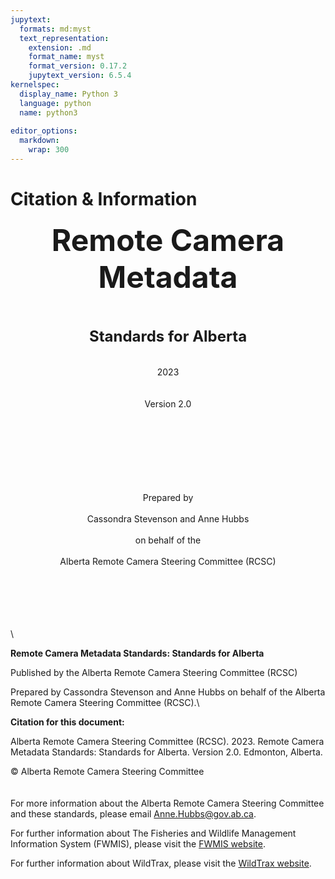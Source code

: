 ```yaml
---
jupytext:
  formats: md:myst
  text_representation:
    extension: .md
    format_name: myst
    format_version: 0.17.2
    jupytext_version: 6.5.4
kernelspec:
  display_name: Python 3
  language: python
  name: python3
  
editor_options: 
  markdown: 
    wrap: 300
---
```


# Citation & Information

<center>

<font size="8"> **Remote Camera Metadata**</font>\
\
\
\
<font size="5"> **Standards for Alberta**</font>\
\
\
2023\
\
\
Version 2.0

\
\
\
\
\
\
\
Prepared by\
\
Cassondra Stevenson and Anne Hubbs\
\
on behalf of the\
\
Alberta Remote Camera Steering Committee (RCSC)

</center>

\
\
\
\
\
\

**Remote Camera Metadata Standards: Standards for Alberta**

Published by the Alberta Remote Camera Steering Committee (RCSC)

Prepared by Cassondra Stevenson and Anne Hubbs on behalf of the Alberta Remote Camera Steering Committee (RCSC).\

**Citation for this document:**

Alberta Remote Camera Steering Committee (RCSC). 2023. Remote Camera Metadata Standards: Standards for Alberta. Version 2.0. Edmonton, Alberta.

© Alberta Remote Camera Steering Committee\
\
\
For more information about the Alberta Remote Camera Steering Committee and these standards, please email [Anne.Hubbs\@gov.ab.ca](mailto:Anne.Hubbs@gov.ab.ca).

For further information about The Fisheries and Wildlife Management Information System (FWMIS), please visit the [FWMIS website](https://www.alberta.ca/fisheries-and-wildlife-management-information-system-overview.aspx).

For further information about WildTrax, please visit the [WildTrax website](http://www.wildtrax.ca).
